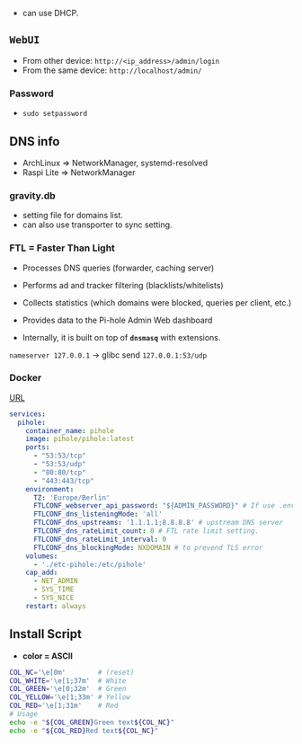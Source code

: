 
* can use DHCP.

##  `WebUI`

* From other device: `http://<ip_address>/admin/login`
* From the same device: `http://localhost/admin/`

### Password
* `sudo setpassword`

## DNS info

* ArchLinux => NetworkManager, systemd-resolved
* Raspi Lite => NetworkManager

### gravity.db 
* setting file for domains list.
* can also use transporter to sync setting.


### FTL = Faster Than Light

* Processes DNS queries (forwarder, caching server)

* Performs ad and tracker filtering (blacklists/whitelists)

* Collects statistics (which domains were blocked, queries per client, etc.)

* Provides data to the Pi-hole Admin Web dashboard

* Internally, it is built on top of **`dnsmasq`** with extensions.


`nameserver 127.0.0.1` -> glibc send `127.0.0.1:53/udp`

### Docker
[URL](https://docs.pi-hole.net/docker/configuration/)

```yaml
services:
  pihole:
    container_name: pihole
    image: pihole/pihole:latest
    ports:
      - "53:53/tcp"
      - "53:53/udp"
      - "80:80/tcp"
      - "443:443/tcp"
    environment:
      TZ: 'Europe/Berlin'
      FTLCONF_webserver_api_password: "${ADMIN_PASSWORD}" # If use .env
      FTLCONF_dns_listeningMode: 'all'
      FTLCONF_dns_upstreams: '1.1.1.1;8.8.8.8' # upstream DNS server
      FTLCONF_dns_rateLimit_count: 0 # FTL rate limit setting.
      FTLCONF_dns_rateLimit_interval: 0
      FTLCONF_dns_blockingMode: NXDOMAIN # to prevend TLS error
    volumes:
      - './etc-pihole:/etc/pihole'
    cap_add:
      - NET_ADMIN
      - SYS_TIME
      - SYS_NICE
    restart: always
```


## Install Script


* **color = ASCII**
```bash
COL_NC='\e[0m'        # (reset)
COL_WHITE='\e[1;37m'  # White
COL_GREEN='\e[0;32m'  # Green
COL_YELLOW='\e[1;33m' # Yellow
COL_RED='\e[1;31m'    # Red
# Usage
echo -e "${COL_GREEN}Green text${COL_NC}"
echo -e "${COL_RED}Red text${COL_NC}"
```
